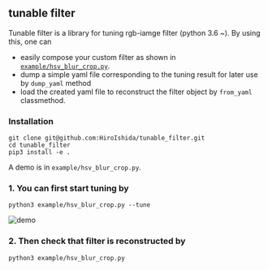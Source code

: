 ## tunable filter 

Tunable filter is a library for tuning rgb-iamge filter (python 3.6 ~). By using this, one can
- easily compose your custom filter as shown in [`example/hsv_blur_crop.py`](example/hsv_blur_crop.py). 
- dump a simple yaml file corresponding to the tuning result for later use by `dump_yaml` method
- load the created yaml file to reconstruct the filter object by `from_yaml` classmethod.

### Installation
```
git clone git@github.com:HiroIshida/tunable_filter.git
cd tunable_filter
pip3 install -e .
```

A demo is in `example/hsv_blur_crop.py`.
### 1. You can first start tuning by
```
python3 example/hsv_blur_crop.py --tune
```

![demo](https://user-images.githubusercontent.com/38597814/163725554-b89412b9-b624-4cab-8906-b162827717a6.gif)

### 2. Then check that filter is reconstructed by
```
python3 example/hsv_blur_crop.py
```
